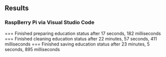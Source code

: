 ## Results
### RaspBerry Pi via Visual Studio Code
=== Finished preparing education status after 17 seconds, 182 milliseconds
=== Finished cleaning education status after 22 minutes, 57 seconds, 411 milliseconds
=== Finished saving education status after 23 minutes, 5 seconds, 895 milliseconds